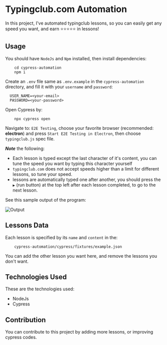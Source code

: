# Typingclub.com Automation

In this project, I've automated typingclub lessons, so you can easily get any speed you want, and earn ⭐⭐⭐⭐⭐ in lessons!

## Usage

You should have `NodeJs` and `Npm` installed, then install dependencies:

```shell
    cd cypress-automation
    npm i
```

Create an `.env` file same as `.env.example` in the `cypress-automation` directory, and fill it with your `username`
and `password`:

```dotenv
  USER_NAME=<your-email>
  PASSWORD=<your-password>
```

Open Cypress by:

```shell
    npx cypress open
```

Navigate to: `E2E Testing`, choose your favorite browser (recommended: **electron**)
and press `Start E2E Testing in Electron`, then choose `typingclub.js` spec file.

***Note*** the following:

- Each lesson is typed except the last character of it's content, you can tune the speed you want by typing this
  character yourself
- `typingclub.com` does not accept speeds higher than a limit for different lessons, so tune your speed.
- lessons are automatically typed one after another, you should press the `▶` (run button) at the top left
  after each lesson completed, to go to the next lesson.

See this sample output of the program:

![Output](./cypress-automation/.assets/typingclub.js.gif)

## Lessons Data

Each lesson is specified by its `name` and `content` in the:

```shell
    cypress-automation/cypress/fixtures/example.json
```

You can add the other lesson you want here, and remove the lessons you don't want.

## Technologies Used

These are the technologies used:

- NodeJs
- Cypress

## Contribution

You can contribute to this project by adding more lessons, or improving cypress codes. 
